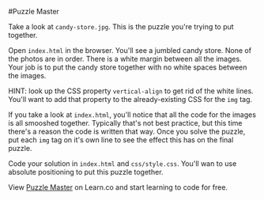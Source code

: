 #Puzzle Master

Take a look at `candy-store.jpg`. This is the puzzle you're trying to put together. 

Open `index.html` in the browser. You'll see a jumbled candy store. None of the photos are in order. There is a white margin between all the images. Your job is to put the candy store together with no white spaces between the images. 

HINT: look up the CSS property `vertical-align` to get rid of the white lines. You'll want to add that property to the already-existing CSS for the `img` tag.

If you take a look at `index.html`, you'll notice that all the code for the images is all smooshed together. Typically that's not best practice, but this time there's a reason the code is written that way. Once you solve the puzzle, put each `img` tag on it's own line to see the effect this has on the final puzzle.

Code your solution in `index.html` and `css/style.css`. You'll wan to use absolute positioning to put this puzzle together.
<p data-visibility='hidden'>View <a href='https://learn.co/lessons/hs-intro-web-design-positioning-todo' title='Puzzle Master'>Puzzle Master</a> on Learn.co and start learning to code for free.</p>
